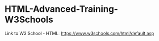 # HTML-Advanced-Training-W3Schools
Link to W3 School - HTML: https://www.w3schools.com/html/default.asp
